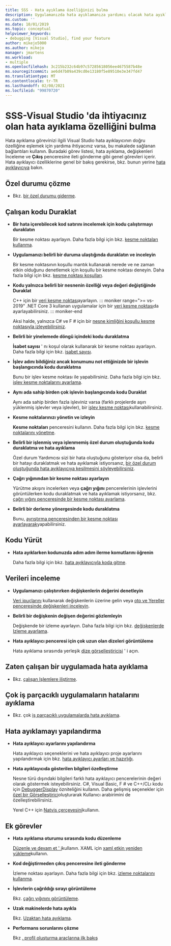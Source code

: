```yaml
---
title: SSS - Hata ayıklama özelliğinizi bulma
description: Uygulamanızda hata ayıklamanıza yardımcı olacak hata ayıklayıcı özelliğini belirlemenize yardımcı olmak için sık sorulan sorular
ms.custom: ''
ms.date: 10/01/2019
ms.topic: conceptual
helpviewer_keywords:
- debugging [Visual Studio], find your feature
author: mikejo5000
ms.author: mikejo
manager: jmartens
ms.workload:
- multiple
ms.openlocfilehash: 3c215b232c64b97c57285618056ee4675587b48e
ms.sourcegitcommit: ae6d47b09a439cd0e13180f5e89510e3e347fd47
ms.translationtype: MT
ms.contentlocale: tr-TR
ms.lasthandoff: 02/08/2021
ms.locfileid: "99870720"
---
```

# <a name="faq---find-the-debugging-feature-you-need-in-visual-studio"></a>SSS-Visual Studio 'da ihtiyacınız olan hata ayıklama özelliğini bulma

Hata ayıklama görevinizi ilgili Visual Studio hata ayıklayıcının doğru özelliğine eşlemek için yardıma ihtiyacınız varsa, bu makalede sağlanan bağlantıları kullanın. Buradaki görev listesi, hata ayıklama, değişkenleri İnceleme ve **Çıkış** penceresine ileti gönderme gibi genel görevleri içerir. Hata ayıklayıcı özelliklerine genel bir bakış gerekirse, bkz. bunun yerine [hata ayıklayıcıya](debugger-feature-tour.md) bakın.

## <a name="fix-an-exception"></a>Özel durumu çözme

- Bkz. [bir özel durumu giderme](write-better-code-with-visual-studio.md#fix-an-exception).

## <a name="pause-running-code"></a>Çalışan kodu Duraklat

- **Bir hata içerebilecek kod satırını incelemek için kodu çalıştırmayı duraklatın**

  Bir kesme noktası ayarlayın. Daha fazla bilgi için bkz. [kesme noktaları kullanma](using-breakpoints.md).

- **Uygulamanızı belirli bir duruma ulaştığında duraklatın ve inceleyin**

  Bir kesme noktasının koşullu mantık kullanarak nerede ve ne zaman etkin olduğunu denetlemek için koşullu bir kesme noktası deneyin. Daha fazla bilgi için bkz. [kesme noktası koşulları](using-breakpoints.md#breakpoint-conditions).

- **Kodu yalnızca belirli bir nesnenin özelliği veya değeri değiştiğinde Duraklat**

  C++ için bir [veri kesme noktası](using-breakpoints.md#BKMK_set_a_data_breakpoint_native_cplusplus)ayarlayın. 
  ::: moniker range=">= vs-2019"
  .NET Core 3 kullanan uygulamalar için bir [veri kesme noktası](using-breakpoints.md#BKMK_set_a_data_breakpoint_managed)da ayarlayabilirsiniz.
  ::: moniker-end

  Aksi halde, yalnızca C# ve F # için bir [nesne kimliğini koşullu kesme noktasıyla izleyebilirsiniz](using-breakpoints.md#using-object-ids-in-breakpoint-conditions-c-and-f).

- **Belirli bir yinelemede döngü içindeki kodu duraklatma**

  **İsabet sayısı** ' nı koşul olarak kullanarak bir kesme noktası ayarlayın. Daha fazla bilgi için bkz. [isabet sayısı](using-breakpoints.md#set-a-hit-count-condition).

- **İşlev adını bildiğiniz ancak konumunu not ettiğinizde bir işlevin başlangıcında kodu duraklatma**

  Bunu bir işlev kesme noktası ile yapabilirsiniz. Daha fazla bilgi için bkz. [işlev kesme noktalarını ayarlama](using-breakpoints.md#BKMK_Set_a_breakpoint_in_a_source_file).

- **Aynı ada sahip birden çok işlevin başlangıcında kodu Duraklat**

  Aynı ada sahip birden fazla işleviniz varsa (farklı projelerde aşırı yüklenmiş işlevler veya işlevler), bir [işlev kesme noktası](using-breakpoints.md#BKMK_Set_a_breakpoint_in_a_source_file)kullanabilirsiniz.

- **Kesme noktalarınızı yönetin ve izleyin**

  **Kesme noktaları** penceresini kullanın. Daha fazla bilgi için bkz. [kesme noktalarını yönetme](using-breakpoints.md#BKMK_Specify_advanced_properties_of_a_breakpoint_).

- **Belirli bir işlenmiş veya işlenmemiş özel durum oluştuğunda kodu duraklatma ve hata ayıklama**

  Özel durum Yardımcısı sizi bir hata oluştuğunu gösteriyor olsa da, belirli bir hatayı duraklatmak ve hata ayıklamak istiyorsanız, [bir özel durum oluştuğunda hata ayıklayıcıya kesilmesini söyleyebilirsiniz](managing-exceptions-with-the-debugger.md#tell-the-debugger-to-break-when-an-exception-is-thrown).

- **Çağrı yığınından bir kesme noktası ayarlayın**

  Yürütme akışını incelerken veya **çağrı yığını** pencerelerinin işlevlerini görüntülerken kodu duraklatmak ve hata ayıklamak istiyorsanız, bkz. [çağrı yığını penceresinde bir kesme noktası ayarlama](using-breakpoints.md#BKMK_Set_a_breakpoint_from_debugger_windows).

- **Belirli bir derleme yönergesinde kodu duraklatma**

  Bunu, [ayrıştırma penceresinden bir kesme noktası ayarlayarak](using-breakpoints.md#BKMK_Set_a_breakpoint_from_debugger_windows)yapabilirsiniz.

## <a name="execute-code"></a>Kodu Yürüt

- **Hata ayıklarken kodunuzda adım adım ilerme komutlarını öğrenin**

  Daha fazla bilgi için bkz. [hata ayıklayıcıyla koda gitme](navigating-through-code-with-the-debugger.md).

## <a name="inspect-data"></a>Verileri inceleme

- **Uygulamanızı çalıştırırken değişkenlerin değerini denetleyin**

  [Veri ipuçlarını](view-data-values-in-data-tips-in-the-code-editor.md) kullanarak değişkenlerin üzerine gelin veya [oto ve Yereller penceresinde değişkenleri inceleyin](autos-and-locals-windows.md).

- **Belirli bir değişkenin değişen değerini gözlemleyin**

  Değişkende bir izleme ayarlayın. Daha fazla bilgi için bkz. [değişkenlerde Izleme ayarlama](watch-and-quickwatch-windows.md).

- **Hata ayıklayıcı penceresi için çok uzun olan dizeleri görüntüleme**

  Hata ayıklama sırasında yerleşik [dize görselleştiricisi](view-strings-visualizer.md) ' i açın.

## <a name="debug-an-app-that-is-already-running"></a>Zaten çalışan bir uygulamada hata ayıklama

- Bkz. [çalışan Işlemlere iliştirme](attach-to-running-processes-with-the-visual-studio-debugger.md).

## <a name="debug-multithreaded-applications"></a>Çok iş parçacıklı uygulamaların hatalarını ayıklama

- Bkz. çok [iş parçacıklı uygulamalarda hata ayıklama](debug-multithreaded-applications-in-visual-studio.md).

## <a name="configure-debugging"></a>Hata ayıklamayı yapılandırma

- **Hata ayıklayıcı ayarlarını yapılandırma**

  Hata ayıklayıcı seçeneklerini ve hata ayıklayıcı proje ayarlarını yapılandırmak için bkz. [hata ayıklayıcı ayarları ve hazırlığı](debugger-settings-and-preparation.md).

- **Hata ayıklayıcıda gösterilen bilgileri özelleştirme**

  Nesne türü dışındaki bilgileri farklı hata ayıklayıcı pencerelerinin değeri olarak göstermek isteyebilirsiniz. C#, Visual Basic, F # ve C++/CLı kodu için [DebuggerDisplay](using-the-debuggerdisplay-attribute.md) özniteliğini kullanın. Daha gelişmiş seçenekler için [özel bir Görselleştirici](create-custom-visualizers-of-data.md)oluşturarak Kullanıcı arabirimini de özelleştirebilirsiniz.

  Yerel C++ için [Natvis çerçevesini](create-custom-views-of-native-objects.md)kullanın.

## <a name="additional-tasks"></a>Ek görevler

- **Hata ayıklama oturumu sırasında kodu düzenleme**

  [Düzenle ve devam et ' i](edit-and-continue.md)kullanın. XAML için [xaml etkin yeniden yükleme](../xaml-tools/xaml-hot-reload.md)kullanın.

- **Kod değiştirmeden çıkış penceresine ileti gönderme**

  İzleme noktası ayarlayın. Daha fazla bilgi için bkz. [izleme noktalarını kullanma](using-tracepoints.md).

- **İşlevlerin çağrıldığı sırayı görüntüleme**

  Bkz. [çağrı yığınını görüntüleme](how-to-use-the-call-stack-window.md).

- **Uzak makinelerde hata ayıkla**

  Bkz. [Uzaktan hata ayıklama](remote-debugging.md).

- **Performans sorunlarını çözme**

  Bkz [. profil oluşturma araçlarına ilk bakış](../profiling/profiling-feature-tour.md)
